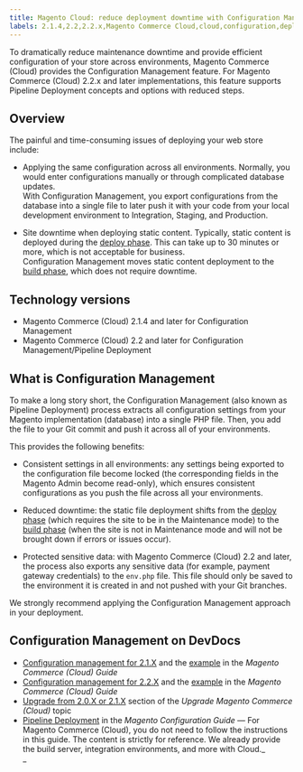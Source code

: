 ```yaml
---
title: Magento Cloud: reduce deployment downtime with Configuration Management
labels: 2.1.4,2.2,2.2.x,Magento Commerce Cloud,cloud,configuration,deployment,downtime,how to,management,pipeline
---
```


To dramatically reduce maintenance downtime and provide efficient configuration of your store across environments, Magento Commerce (Cloud) provides the Configuration Management feature. For Magento Commerce (Cloud) 2.2.x and later implementations, this feature supports Pipeline Deployment concepts and options with reduced steps.

## Overview

The painful and time-consuming issues of deploying your web store include:

* Applying the same configuration across all environments. Normally, you would enter configurations manually or through complicated database updates.  
     With Configuration Management, you export configurations from the database into a single file to later push it with your code from your local development environment to Integration, Staging, and Production.  
      
    
* Site downtime when deploying static content. Typically, static content is deployed during the [deploy phase](http://devdocs.magento.com/guides/v2.2/cloud/reference/discover-deploy.html#cloud-deploy-over-phases-hook). This can take up to 30 minutes or more, which is not acceptable for business.  
     Configuration Management moves static content deployment to the [build phase](http://devdocs.magento.com/guides/v2.2/cloud/reference/discover-deploy.html#cloud-deploy-over-phases-build), which does not require downtime.

## Technology versions

* Magento Commerce (Cloud) 2.1.4 and later for Configuration Management
* Magento Commerce (Cloud) 2.2 and later for Configuration Management/Pipeline Deployment

## What is Configuration Management

To make a long story short, the Configuration Management (also known as Pipeline Deployment) process extracts all configuration settings from your Magento implementation (database) into a single PHP file. Then, you add the file to your Git commit and push it across all of your environments.

This provides the following benefits:

* Consistent settings in all environments: any settings being exported to the configuration file become locked (the corresponding fields in the Magento Admin become read-only), which ensures consistent configurations as you push the file across all your environments.  
     
* Reduced downtime: the static file deployment shifts from the [deploy phase](http://devdocs.magento.com/guides/v2.2/cloud/reference/discover-deploy.html#cloud-deploy-over-phases-hook) (which requires the site to be in the Maintenance mode) to the [build phase](http://devdocs.magento.com/guides/v2.2/cloud/reference/discover-deploy.html#cloud-deploy-over-phases-build) (when the site is not in Maintenance mode and will not be brought down if errors or issues occur).  
     
* Protected sensitive data: with Magento Commerce (Cloud) 2.2 and later, the process also exports any sensitive data (for example, payment gateway credentials) to the `` env.php `` file. This file should only be saved to the environment it is created in and not pushed with your Git branches.

We strongly recommend applying the Configuration Management approach in your deployment.

## Configuration Management on DevDocs

* [Configuration management for 2.1.X](http://devdocs.magento.com/guides/v2.1/cloud/live/sens-data-over.html) and the [example](http://devdocs.magento.com/guides/v2.1/cloud/live/sens-data-initial.html) in the _Magento Commerce (Cloud) Guide_
* [Configuration management for 2.2.X](http://devdocs.magento.com/guides/v2.2/cloud/live/sens-data-over.html) and the [example](http://devdocs.magento.com/guides/v2.2/cloud/live/sens-data-initial.html) in the _Magento Commerce (Cloud) Guide_
* [Upgrade from 2.0.X or 2.1.X](http://devdocs.magento.com/guides/v2.2/cloud/project/project-upgrade.html#old-version) section of the _Upgrade Magento Commerce (Cloud)_ topic
* [Pipeline Deployment](http://devdocs.magento.com/guides/v2.2/config-guide/deployment/) in the _Magento Configuration Guide_ — For Magento Commerce (Cloud), you do not need to follow the instructions in this guide. The content is strictly for reference. We already provide the build server, integration environments, and more with Cloud._  
    _